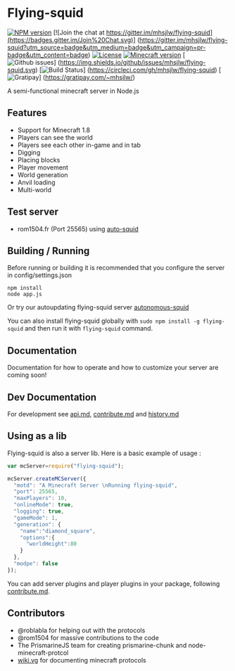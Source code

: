 Flying-squid
================

[![NPM version](https://img.shields.io/npm/v/flying-squid.svg)](http://npmjs.com/package/flying-squid)
[![Join the chat at https://gitter.im/mhsjlw/flying-squid](https://badges.gitter.im/Join%20Chat.svg)]
(https://gitter.im/mhsjlw/flying-squid?utm_source=badge&utm_medium=badge&utm_campaign=pr-badge&utm_content=badge)
[![License](https://img.shields.io/badge/license-MIT-blue.svg)](LICENSE)
[![Minecraft version](https://img.shields.io/badge/minecraft%20version-1.8-brightgreen.svg)](http://wiki.vg/Protocol)
[![Github issues](https://img.shields.io/github/issues/mhsjlw/flying-squid.svg)]
(https://img.shields.io/github/issues/mhsjlw/flying-squid.svg)
[![Build Status](https://img.shields.io/circleci/project/mhsjlw/flying-squid/master.svg)]
(https://circleci.com/gh/mhsjlw/flying-squid)
[![Gratipay](https://img.shields.io/gratipay/mhsjlw.svg)]
(https://gratipay.com/~mhsjlw/)

A semi-functional minecraft server in Node.js

## Features
* Support for Minecraft 1.8
* Players can see the world
* Players see each other in-game and in tab
* Digging
* Placing blocks
* Player movement
* World generation
* Anvil loading
* Multi-world

## Test server

* rom1504.fr (Port 25565) using [auto-squid](https://github.com/rom1504/auto-squid)

## Building / Running
Before running or building it is recommended that you configure the server in config/settings.json

    npm install
    node app.js

Or try our autoupdating flying-squid server [autonomous-squid](https://github.com/mhsjlw/autonomous-squid)

You can also install flying-squid globally with `sudo npm install -g flying-squid`
and then run it with `flying-squid` command.

## Documentation
Documentation for how to operate and how to customize your server are coming soon!

## Dev Documentation
For development see [api.md](doc/api.md), [contribute.md](doc/contribute.md) and [history.md](doc/history.md)

## Using as a lib

Flying-squid is also a server lib. Here is a basic example of usage :

```js
var mcServer=require("flying-squid");

mcServer.createMCServer({
  "motd": "A Minecraft Server \nRunning flying-squid",
  "port": 25565,
  "maxPlayers": 10,
  "onlineMode": true,
  "logging": true,
  "gameMode": 1,
  "generation": {
    "name":"diamond_square",
    "options":{
      "worldHeight":80
    }
  },
  "modpe": false
});
```

You can add server plugins and player plugins in your package, following [contribute.md](doc/contribute.md).

## Contributors

 - @roblabla for helping out with the protocols
 - @rom1504 for massive contributions to the code
 - The PrismarineJS team for creating prismarine-chunk and node-minecraft-protcol
 - [wiki.vg](http://wiki.vg/Protocol) for documenting minecraft protocols
